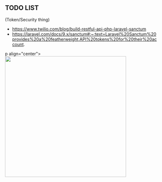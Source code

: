 ## TODO LIST

(Token/Security thing)
- https://www.twilio.com/blog/build-restful-api-php-laravel-sanctum
- https://laravel.com/docs/9.x/sanctum#:~:text=Laravel%20Sanctum%20provides%20a%20featherweight,API%20tokens%20for%20their%20account.


p align="center"><a href="https://laravel.com" target="_blank"><img src="https://raw.githubusercontent.com/laravel/art/master/logo-lockup/5%20SVG/2%20CMYK/1%20Full%20Color/laravel-logolockup-cmyk-red.svg" width="400"></a></p>
